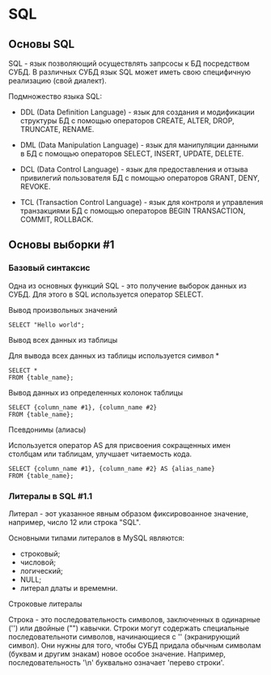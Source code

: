 
# SQL

## Основы SQL

SQL - язык позволяющий осуществлять запрсосы к БД посредством СУБД. В различных СУБД язык SQL может иметь свою специфичную реализацию (свой диалект).

Подмножество языка SQL:

- DDL (Data Definition Language) - язык для создания и модификации структуры БД с помощью операторов CREATE, ALTER, DROP, TRUNCATE, RENAME.

- DML (Data Manipulation Language) - язык для манипуляции данными в БД с помощью операторов SELECT, INSERT, UPDATE, DELETE.
 
- DCL (Data Control Language) - язык для предоставления и отзыва привилегий пользователя БД с помощью операторов GRANT, DENY, REVOKE. 

- TCL (Transaction Control Language) - язык для контроля и управления транзакциями БД с помощью операторов BEGIN TRANSACTION, COMMIT, ROLLBACK. 

## Основы выборки #1

### Базовый синтаксис

Одна из основных функций SQL - это получение выборок данных из СУБД. Для этого в SQL используется оператор SELECT.

Вывод произвольных значений

    SELECT "Hello world";

Вывод всех данных из таблицы

Для вывода всех данных из таблицы используется символ *

    SELECT * 
    FROM {table_name};

Вывод данных из определенных колонок таблицы 

    SELECT {column_name #1}, {column_name #2} 
    FROM {table_name};

Псевдонимы (алиасы)

Используется оператор AS для присвоения сокращенных имен столбцам или таблицам, улучшает читаемость кода.

    SELECT {column_name #1}, {column_name #2} AS {alias_name} 
    FROM {table_name};

### Литералы в SQL #1.1

Литерал - эот указанное явным образом фиксировоанное значение, например, число 12 или строка "SQL".

Основными типами литералов в MySQL являются:

- строковый;
- числовой;
- логический;
- NULL;
- литерал длаты и времемни.

Строковые литералы 

Строка - это последовательность символов, заключенных в одинарные ('') или двойные ("") кавычки.
Строки могут содержать специальные последовательноти символов, начинающиеся с '\' (экранирующий символ).
Они нужны для того, чтобы СУБД придала обычным символам (буквам и другим знакам) новое особое  значение.
Например, последовательность '\n' буквально означает 'перево строки'.





